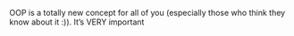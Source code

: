

OOP is a totally new concept for all of you (especially those who think they know about it :)). It’s VERY important
